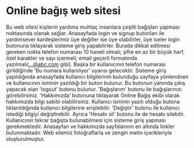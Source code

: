 # Online bağış web sitesi
Bu web sitesi kişilerin yardıma muhtaç insanlara çeşitli bağışları yapması noktasında olanak sağlar. 
Anasayfada login ve signup butonları ile yardımsever kardeşlerimiz üye değiller ise üye olabilirler, üye iseler login butonuna tıklayarak sisteme giriş yapabilirler.
Burada dikkat edilmesi gereken nokta telefon numarası 10 haneli olmalı; şifre en az bir büyük harf, özel karakter ve sayı içermeli; email geçerli formatında yazılmalı(...@abc.com gibi). Başka bir kullanıcının telefon numarası girildiğinde 'Bu numara kullanılıyor' uyarısı gelecektir.
Sisteme giriş yapıldığında anasayfada kullanıcı bilgilerinin bulunduğu sayfaya yönlendiren ve kullanıcının isminin yazıldığı bir buton bulunur. Bu butonun yanında çıkış yapacak olan 'logout' butonu bulunur. 
'Bağışlarım' butonu ile bağışlarınızı görebilirsiniz. 'Hakkımızda' butonuna tıklayarak Online Bağış ekibi olarak hakkımızda bilgi sabibi olabilirsiniz. Kullanıcı isminin yazılı olduğu butona tıklanıldığında kullanıcı bilgilerine erişilebilir. 'Değiştir' butonu ile kullanıcı istediği bilgiyi değiştirebilir. 
Ayrıca 'Hesabı sil' butonu ile de hesabı silebilir. 
Kullanıcının tekrar bağışta bulunabilmesi için sisteme giriş yapması gerekmektedir. Anasayfan ve hakkımızda sayfalarının en altında linkler bulunmaktadır.
Web sitemiz fotoğraflarla ve zengin metin içerikleriyle oluşturulmuştur.
